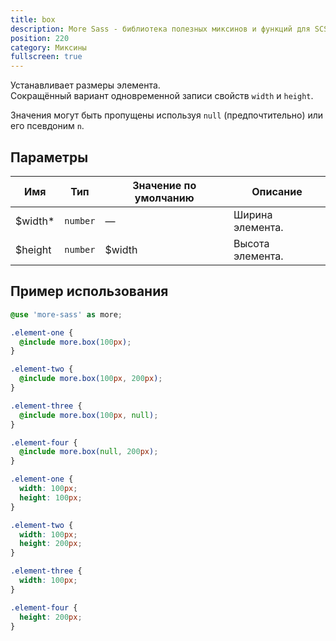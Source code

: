 ```yaml
---
title: box
description: More Sass - библиотека полезных миксинов и функций для SCSS.
position: 220
category: Миксины
fullscreen: true
---
```


Устанавливает размеры элемента.  
Сокращённый вариант одновременной записи свойств `width` и `height`.

<alert type="info">Значения могут быть пропущены используя `null` (предпочтительно) или его псевдоним `n`.</alert>

## Параметры

| Имя                                       | Тип      | Значение по умолчанию | Описание         |
|-------------------------------------------|----------|-----------------------|------------------|
| $width<span class="text-red-600">*</span> | `number` | —                     | Ширина элемента. |
| $height                                   | `number` | $width                | Высота элемента. |

## Пример использования

<code-group>
  
  <code-block label="SCSS" active>
  
  ```scss
  @use 'more-sass' as more;
  
  .element-one {
  	@include more.box(100px);
  }
  
  .element-two {
  	@include more.box(100px, 200px);
  }
  
  .element-three {
  	@include more.box(100px, null);
  }
  
  .element-four {
  	@include more.box(null, 200px);
  }
  ```
  
  </code-block>
  
  <code-block label="Результат">
  
  ```css
  .element-one {
  	width: 100px;
  	height: 100px;
  }
  
  .element-two {
  	width: 100px;
  	height: 200px;
  }
  
  .element-three {
  	width: 100px;
  }
  
  .element-four {
  	height: 200px;
  }
  ```
  
  </code-block>
  
</code-group>
